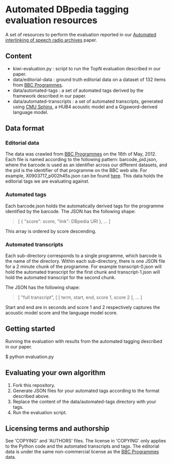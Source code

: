Automated DBpedia tagging evaluation resources
==============================================

A set of resources to perform the evaluation reported in our [Automated interlinking of speech radio archives](http://events.linkeddata.org/ldow2012/papers/ldow2012-paper-11.pdf) paper.

Content
-------

* kiwi-evaluation.py : script to run the TopN evaluation described in our paper.
* data/editorial-data : ground truth editorial data on a dataset of 132 items from [BBC Programmes](http://www.bbc.co.uk/programmes).
* data/automated-tags : a set of automated tags derived by the framework described in our paper.
* data/automated-transcripts : a set of automated transcripts, generated using [CMU Sphinx](http://cmusphinx.sourceforge.net/), a HUB4 acoustic model and a Gigaword-derived language model.

Data format
-----------

### Editorial data

The data was crawled from [BBC Programmes](http://www.bbc.co.uk/programmes) on the 16th of May, 2012.
Each file is named according to the following pattern: barcode\_pid.json, where the barcode is used
as an identifier across our different datasets, and the pid is the identifier of that programme on the
BBC web site. For example, X0903717\_p002h45s.json can be found [here](http://www.bbc.co.uk/programmes/p002h45s).
This data holds the editorial tags we are evaluating against.

### Automated tags

Each barcode.json holds the automatically derived tags for the programme identified by the barcode.
The JSON has the following shape:

> \[ \{ "score": score, "link": DBpedia URI \}, ... \]

This array is ordered by score descending.

### Automated transcripts

Each sub-directory corresponds to a single programme, which barcode is the name of the directory.
Within each sub-directory, there is one JSON file for a 2 minute chunk of the programme. For
example transcript-0.json will hold the automated transcript for the first chunk and transcript-1.json
will hold the automated transcript for the second chunk.

The JSON has the following shape:

> \[ "full transcript", \[ \[ term, start, end, score 1, score 2 \], ... \]

Start and end are in seconds and score 1 and 2 respectively captures the acoustic model score
and the language model score.

Getting started
---------------

Running the evaluation with results from the automated tagging described in
our paper.

 $ python evaluation.py 

Evaluating your own algorithm
-----------------------------

1. Fork this repository.
2. Generate JSON files for your automated tags according to the format described above.
3. Replace the content of the data/automated-tags directory with your tags.
4. Run the evaluation script.

Licensing terms and authorship
------------------------------

See 'COPYING' and 'AUTHORS' files.
The license in 'COPYING' only applies to the Python code and the automated transcripts and tags.
The editorial data is under the same non-commercial license as the [BBC Programmes](http://www.bbc.co.uk/programmes) data.
